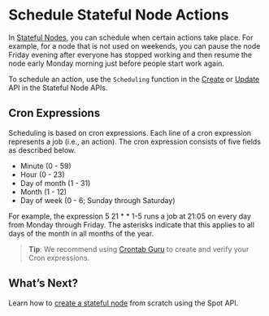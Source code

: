 # Schedule Stateful Node Actions

In [Stateful Nodes](managed-instance/azure/), you can schedule when certain actions take place. For example, for a node that is not used on weekends, you can pause the node Friday evening after everyone has stopped working and then resume the node early Monday morning just before people start work again.

To schedule an action, use the `Scheduling` function in the [Create](https://docs.spot.io/api/#operation/azureStatefulNodeCreate) or [Update](https://docs.spot.io/api/#operation/azureStatefulNodeUpdate) API in the Stateful Node APIs.

## Cron Expressions

Scheduling is based on cron expressions. Each line of a cron expression represents a job (i.e., an action). The cron expression consists of five fields as described below.
- Minute (0 - 59)
- Hour (0 - 23)
- Day of month (1 - 31)
- Month (1 - 12)
- Day of week (0 - 6; Sunday through Saturday)

For example, the expression 5 21 * * 1-5 runs a job at 21:05 on every day from Monday through Friday. The asterisks indicate that this applies to all days of the month in all months of the year.

> **Tip**: We recommend using [Crontab Guru](https://crontab.guru/) to create and verify your Cron expressions.

## What’s Next?

Learn how to [create a stateful node](https://docs.spot.io/api/#operation/azureStatefulNodeCreate) from scratch using the Spot API.
